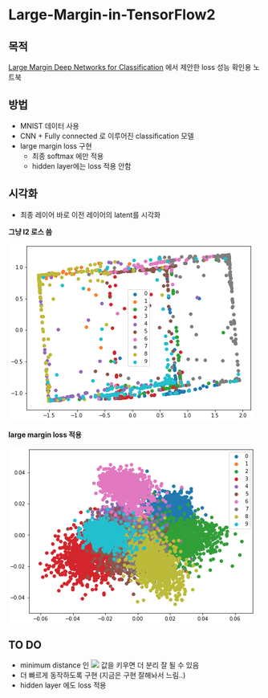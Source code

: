 # Large-Margin-in-TensorFlow2

## 목적

[Large Margin Deep Networks for Classification](https://arxiv.org/abs/1803.05598) 에서 제안한 loss 성능 확인용 노트북

## 방법
* MNIST 데이터 사용
* CNN + Fully connected 로 이루어진 classification 모델
* large margin loss 구현
  * 최종 softmax 에만 적용
  * hidden layer에는 loss 적용 안함

## 시각화
* 최종 레이어 바로 이전 레이어의 latent를 시각화

**그냥 l2 로스 씀**

![fig1](./img/l2-loss.PNG)


**large margin loss 적용**

![fig2](./img/large-margin-loss.PNG)

## TO DO
* minimum distance 인 <img src="https://render.githubusercontent.com/render/math?math=\gamma"> 값을 키우면 더 분리 잘 될 수 있음 
* 더 빠르게 동작하도록 구현 (지금은 구현 잘해놔서 느림..)
* hidden layer 에도 loss 적용
